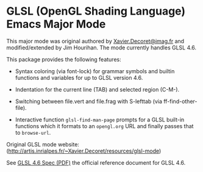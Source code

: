 # GLSL (OpenGL Shading Language) Emacs Major Mode

This major mode was original authored by Xavier.Decoret@imag.fr and
modified/extended by Jim Hourihan. The mode currently handles GLSL 4.6.

This package provides the following features:

- Syntax coloring (via font-lock) for grammar symbols and builtin functions and
  variables for up to GLSL version 4.6.

- Indentation for the current line (TAB) and selected region (C-M-\).

- Switching between file.vert and file.frag with S-lefttab (via
  ff-find-other-file).

- Interactive function `glsl-find-man-page` prompts for a GLSL built-in
  functions which it formats to an `opengl.org` URL and finally passes that to
  `browse-url`.

Original GLSL mode website:
(http://artis.inrialpes.fr/~Xavier.Decoret/resources/glsl-mode)

See [GLSL 4.6 Spec
(PDF)](https://www.khronos.org/registry/OpenGL/specs/gl/GLSLangSpec.4.60.pdf)
the official reference document for GLSL 4.6.
